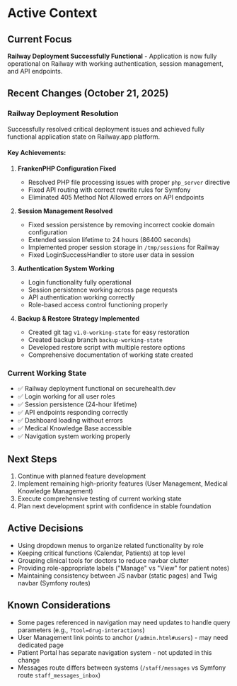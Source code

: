 # Active Context

## Current Focus
**Railway Deployment Successfully Functional** - Application is now fully operational on Railway with working authentication, session management, and API endpoints.

## Recent Changes (October 21, 2025)

### Railway Deployment Resolution
Successfully resolved critical deployment issues and achieved fully functional application state on Railway.app platform.

#### Key Achievements:
1. **FrankenPHP Configuration Fixed**
   - Resolved PHP file processing issues with proper `php_server` directive
   - Fixed API routing with correct rewrite rules for Symfony
   - Eliminated 405 Method Not Allowed errors on API endpoints

2. **Session Management Resolved**
   - Fixed session persistence by removing incorrect cookie domain configuration
   - Extended session lifetime to 24 hours (86400 seconds)
   - Implemented proper session storage in `/tmp/sessions` for Railway
   - Fixed LoginSuccessHandler to store user data in session

3. **Authentication System Working**
   - Login functionality fully operational
   - Session persistence working across page requests
   - API authentication working correctly
   - Role-based access control functioning properly

4. **Backup & Restore Strategy Implemented**
   - Created git tag `v1.0-working-state` for easy restoration
   - Created backup branch `backup-working-state`
   - Developed restore script with multiple restore options
   - Comprehensive documentation of working state created

### Current Working State
- ✅ Railway deployment functional on securehealth.dev
- ✅ Login working for all user roles
- ✅ Session persistence (24-hour lifetime)
- ✅ API endpoints responding correctly
- ✅ Dashboard loading without errors
- ✅ Medical Knowledge Base accessible
- ✅ Navigation system working properly

## Next Steps
1. Continue with planned feature development
2. Implement remaining high-priority features (User Management, Medical Knowledge Management)
3. Execute comprehensive testing of current working state
4. Plan next development sprint with confidence in stable foundation

## Active Decisions
- Using dropdown menus to organize related functionality by role
- Keeping critical functions (Calendar, Patients) at top level
- Grouping clinical tools for doctors to reduce navbar clutter
- Providing role-appropriate labels ("Manage" vs "View" for patient notes)
- Maintaining consistency between JS navbar (static pages) and Twig navbar (Symfony routes)

## Known Considerations
- Some pages referenced in navigation may need updates to handle query parameters (e.g., `?tool=drug-interactions`)
- User Management link points to anchor (`/admin.html#users`) - may need dedicated page
- Patient Portal has separate navigation system - not updated in this change
- Messages route differs between systems (`/staff/messages` vs Symfony route `staff_messages_inbox`)

